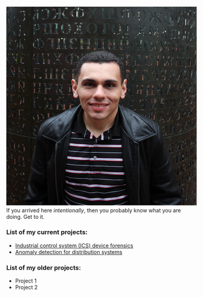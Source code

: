 ![Me at one of Sanborn's sculptures](/me.JPG "Me at one of Sanborn's sculptures")
If you arrived here _intentionally_, then you probably know what you are doing. Get to it.

### List of my current projects:
* [Industrial control system (ICS) device forensics](/ICSF.md "Industrial control system device forensics")
* [Anomaly detection for distribution systems](/ADDS.md "Anomaly detection for distribution systems")

### List of my older projects:
* Project 1
* Project 2
